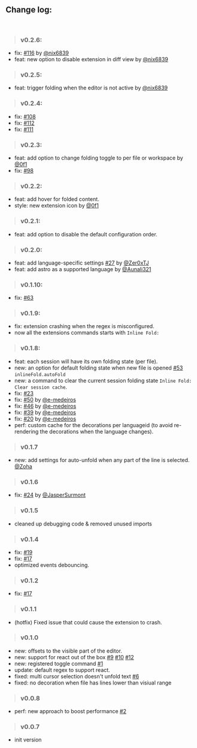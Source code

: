 ## Change log:

<br/>

> ### v0.2.6:
- fix: [#116](https://github.com/moalamri/vscode-inline-fold/issues/116) by [@nix6839](https://github.com/nix6839)
- feat: new option to disable extension in diff view by [@nix6839](https://github.com/nix6839)

> ### v0.2.5:
- feat: trigger folding when the editor is not active by [@nix6839](https://github.com/nix6839)

> ### v0.2.4:
- fix: [#108](https://github.com/moalamri/vscode-inline-fold/issues/108)
- fix: [#112](https://github.com/moalamri/vscode-inline-fold/issues/112)
- fix: [#111](https://github.com/moalamri/vscode-inline-fold/issues/111)

> ### v0.2.3:
- feat: add option to change folding toggle to per file or workspace by [@0f1](https://github.com/0f1)
- fix: [#98](https://github.com/moalamri/vscode-inline-fold/issues/98)

> ### v0.2.2:
- feat: add hover for folded content.
- style: new extension icon by [@0f1](https://github.com/0f1)

> ### v0.2.1:
- feat: add option to disable the default configuration order.

> ### v0.2.0:
- feat: add language-specific settings [#27](https://github.com/moalamri/vscode-inline-fold/issues/27) by [@Zer0xTJ](https://github.com/Zer0xTJ)
- feat: add astro as a supported language by [@Aunali321](https://github.com/Aunali321)

> ### v0.1.10:
- fix: [#63](https://github.com/moalamri/vscode-inline-fold/issues/63)

> ### v0.1.9:
- fix: extension crashing when the regex is misconfigured.
- now all the extensions commands starts with `Inline Fold:`

> ### v0.1.8:
- feat: each session will have its own folding state (per file).
- new: an option for default folding state when new file is opened [#53](https://github.com/moalamri/vscode-inline-fold/issues/53) `inlineFold.autoFold`
- new: a command to clear the current session folding state `Inline Fold: Clear session cache`.
- fix: [#23](https://github.com/moalamri/vscode-inline-fold/issues/23)
- fix: [#50](https://github.com/moalamri/vscode-inline-fold/issues/50) by [@e-medeiros](https://github.com/e-medeiros)
- fix: [#46](https://github.com/moalamri/vscode-inline-fold/issues/46) by [@e-medeiros](https://github.com/e-medeiros)
- fix: [#39](https://github.com/moalamri/vscode-inline-fold/issues/39) by [@e-medeiros](https://github.com/e-medeiros)
- fix: [#20](https://github.com/moalamri/vscode-inline-fold/issues/20) by [@e-medeiros](https://github.com/e-medeiros)
- perf: custom cache for the decorations per languageid (to avoid re-rendering the decorations when the language changes).

> ### v0.1.7
- new: add settings for auto-unfold when any part of the line is selected. [@Zoha](https://github.com/Zoha)

> ### v0.1.6
- fix: [#24](https://github.com/moalamri/vscode-inline-fold/issues/24) by [@JasperSurmont](https://github.com/JasperSurmont)

> ### v0.1.5
- cleaned up debugging code & removed unused imports

> ### v0.1.4
- fix: [#19](https://github.com/moalamri/vscode-inline-fold/issues/19)
- fix: [#17](https://github.com/moalamri/vscode-inline-fold/issues/17)
- optimized events debouncing.

> ### v0.1.2
- fix: [#17](https://github.com/moalamri/vscode-inline-fold/issues/17)

> ### v0.1.1
- (hotfix) Fixed issue that could cause the extension to crash.

> ### v0.1.0
- new: offsets to the visible part of the editor.
- new: support for react out of the box [#9](https://github.com/moalamri/vscode-inline-fold/issues/9) [#10](https://github.com/moalamri/vscode-inline-fold/issues/10) [#12](https://github.com/moalamri/vscode-inline-fold/issues/12)
- new: registered toggle command [#1](https://github.com/moalamri/vscode-inline-fold/issues/1)
- update: default regex to support react.
- fixed: multi cursor selection doesn't unfold text [#6](https://github.com/moalamri/vscode-inline-fold/issues/6)
- fixed: no decoration when file has lines lower than visiual range

> ### v0.0.8
- perf: new approach to boost performance [#2](https://github.com/moalamri/vscode-inline-fold/issues/2)

> ### v0.0.7
- init version